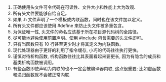 1. 正确使用头文件可令代码在可读性、文件大小和性能上大为改观.
2. 所有头文件要能够自给自足。
3. 如果 .h 文件声明了一个模板或内联函数，同时也在该文件加以定义。
4. 所有头文件都应该使用 #define 来防止头文件被多重包含。
5. 为保证唯一性, 头文件的命名应该基于所在项目源代码树的全路径。
6. 尽可能地避免使用前置声明。使用 #include 包含需要的头文件即可。
7. 只有当函数只有 10 行甚至更少时才将其定义为内联函数。
8. 现代处理器由于更好的利用了指令缓存, 小巧的代码往往执行更快。
9. 谨慎对待析构函数, 析构函数往往比其表面看起来要更长, 因为有隐含的成员和基类析构函数被调用。
10. 有些函数即使声明为内联的也不一定会被编译器内联, 这点很重要; 比如虚函数和递归函数就不会被正常内联.
